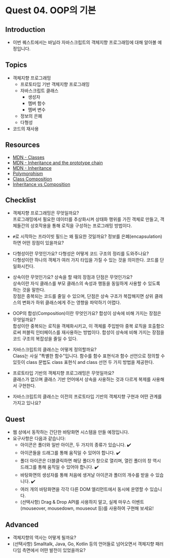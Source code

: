 # Quest 04. OOP의 기본

## Introduction

- 이번 퀘스트에서는 바닐라 자바스크립트의 객체지향 프로그래밍에 대해 알아볼 예정입니다.

## Topics

- 객체지향 프로그래밍
  - 프로토타입 기반 객체지향 프로그래밍
  - 자바스크립트 클래스
    - 생성자
    - 멤버 함수
    - 멤버 변수
  - 정보의 은폐
  - 다형성
- 코드의 재사용

## Resources

- [MDN - Classes](https://developer.mozilla.org/ko/docs/Web/JavaScript/Reference/Classes)
- [MDN - Inheritance and the prototype chain](https://developer.mozilla.org/ko/docs/Web/JavaScript/Inheritance_and_the_prototype_chain)
- [MDN - Inheritance](https://developer.mozilla.org/ko/docs/Learn/JavaScript/Objects/Inheritance)
- [Polymorphism](https://medium.com/@viktor.kukurba/object-oriented-programming-in-javascript-3-polymorphism-fb564c9f1ce8)
- [Class Composition](https://alligator.io/js/class-composition/)
- [Inheritance vs Composition](https://woowacourse.github.io/javable/post/2020-05-18-inheritance-vs-composition/)

## Checklist

- 객체지향 프로그래밍은 무엇일까요?  
  프로그래밍에서 필요한 데이터를 추상화시켜 상태화 행위를 가진 객체로 만들고, 객체들간의 상호작용을 통해 로직을 구성하는 프로그래밍 방법이다.

- `#`로 시작하는 프라이빗 필드는 왜 필요한 것일까요? 정보를 은폐(encapsulation)하면 어떤 장점이 있을까요?

- 다형성이란 무엇인가요? 다형성은 어떻게 코드 구조의 정리를 도와주나요?  
  다형성이란 하나의 객체가 여러 가지 타입을 가질 수 있는 것을 의미한다. 코드를 단일화시킨다.

- 상속이란 무엇인가요? 상속을 할 때의 장점과 단점은 무엇인가요?  
  상속이란 자식 클래스를 부모 클래스의 속성과 행동을 동일하게 사용할 수 있도록 하는 것을 말한다.  
  장점은 중복되는 코드를 줄일 수 있으며, 단점은 상속 구조가 복잡해지면 상위 클래스의 변화가 하위 클래스에게 주는 영향을 파악하기 어렵다.

- OOP의 합성(Composition)이란 무엇인가요? 합성이 상속에 비해 가지는 장점은 무엇일까요?  
  합성이란 중복되는 로직을 객체화시키고, 이 객체를 주입받아 중복 로직을 호출함으로써 퍼블릭 인터페이스를 재사용하는 방법이다. 합성이 상속에 비해 가지는 장점을 코드 구조의 복잡성을 줄일 수 있다.

- 자바스크립트의 클래스는 어떻게 정의할까요?  
  Class는 사실 "특별한 함수"입니다. 함수를 함수 표현식과 함수 선언으로 정의할 수 있듯이 class 문법도 class 표현식 and class 선언 두 가지 방법을 제공한다.

- 프로토타입 기반의 객체지향 프로그래밍은 무엇일까요?  
  클래스가 없으며 클래스 기반 언어에서 상속을 사용하는 것과 다르게 복제를 사용해서 구현한다.

- 자바스크립트의 클래스는 이전의 프로토타입 기반의 객체지향 구현과 어떤 관계를 가지고 있나요?

## Quest

* 웹 상에서 동작하는 간단한 바탕화면 시스템을 만들 예정입니다.
* 요구사항은 다음과 같습니다:
  * 아이콘은 폴더와 일반 아이콘, 두 가지의 종류가 있습니다. ✔️
  * 아이콘들을 드래그를 통해 움직일 수 있어야 합니다. ✔️
  * 폴더 아이콘은 더블클릭하면 해당 폴더가 창으로 열리며, 열린 폴더의 창 역시 드래그를 통해 움직일 수 있어야 합니다. ✔️
  * 바탕화면의 생성자를 통해 처음에 생겨날 아이콘과 폴더의 개수를 받을 수 있습니다. ✔️
  * 여러 개의 바탕화면을 각각 다른 DOM 엘리먼트에서 동시에 운영할 수 있습니다.
  * (선택사항) Drag & Drop API를 사용하지 말고, 실제 마우스 이벤트(mouseover, mousedown, mouseout 등)를 사용하여 구현해 보세요!

## Advanced

* 객체지향의 역사는 어떻게 될까요?
* (선택사항) Smalltalk, Java, Go, Kotlin 등의 언어들로 넘어오면서 객체지향 패러다임 측면에서 어떤 발전이 있었을까요?
